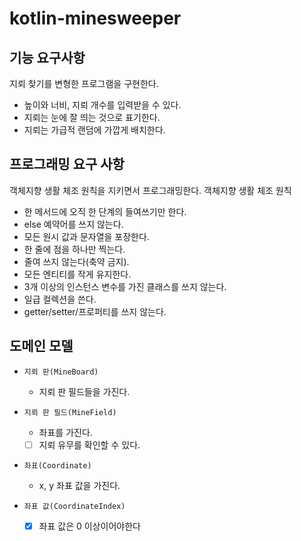 # kotlin-minesweeper

## 기능 요구사항

지뢰 찾기를 변형한 프로그램을 구현한다.

- 높이와 너비, 지뢰 개수를 입력받을 수 있다.
- 지뢰는 눈에 잘 띄는 것으로 표기한다.
- 지뢰는 가급적 랜덤에 가깝게 배치한다.

## 프로그래밍 요구 사항

객체지향 생활 체조 원칙을 지키면서 프로그래밍한다.
객체지향 생활 체조 원칙

- 한 메서드에 오직 한 단계의 들여쓰기만 한다.
- else 예약어를 쓰지 않는다.
- 모든 원시 값과 문자열을 포장한다.
- 한 줄에 점을 하나만 찍는다.
- 줄여 쓰지 않는다(축약 금지).
- 모든 엔티티를 작게 유지한다.
- 3개 이상의 인스턴스 변수를 가진 클래스를 쓰지 않는다.
- 일급 컬렉션을 쓴다.
- getter/setter/프로퍼티를 쓰지 않는다.

## 도메인 모델

- `지뢰 판(MineBoard)`
  - 지뢰 판 필드들을 가진다.

- `지뢰 판 필드(MineField)`
  - 좌표를 가진다.
  - [ ] 지뢰 유무를 확인할 수 있다.

- `좌표(Coordinate)`
  - x, y 좌표 값을 가진다.

- `좌표 값(CoordinateIndex)`
  - [X] 좌표 값은 0 이상이어야한다

